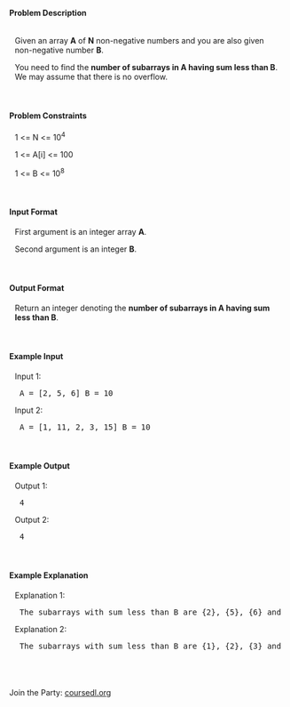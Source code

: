 <p><strong>Problem Description</strong><br /><div id=problem_description_markdown_content_value style="background-color: #f9f10f9; padding: 5px 10px; "><p>Given an array <strong>A</strong> of <strong>N</strong> non-negative numbers and you are also given non-negative number <strong>B</strong>.</p><p>You need to find the <strong>number of subarrays in A having sum less than B</strong>. We may assume that there is no overflow.</p></div><br /><br /><strong>Problem Constraints</strong><br /><div id=problem_constraints_markdown_content_value style="background-color: #f9f10f9; padding: 5px 10px; "><p>1 &lt;= N &lt;= 10<sup>4</sup></p><p>1 &lt;= A[i] &lt;= 100</p><p>1 &lt;= B &lt;= 10<sup>8</sup></p></div><br /><br /><strong>Input Format</strong><br /><div id=input_format_markdown_content_value style="background-color: #f9f10f9; padding: 5px 10px; "><p>First argument is an integer array <strong>A</strong>.</p><p>Second argument is an integer <strong>B</strong>.</p></div><br /><br /><strong>Output Format</strong><br /><div id=output_format_markdown_content_value style="background-color: #f9f10f9; padding: 5px 10px; "><p>Return an integer denoting the <strong>number of subarrays in A having sum less than B</strong>.</p></div><br /><br /><strong>Example Input</strong><br /><div id=example_input_markdown_content_value style="background-color: #f9f10f9; padding: 5px 10px; "><p>Input 1:</p><pre> A = [2, 5, 6] B = 10</pre><p>Input 2:</p><pre> A = [1, 11, 2, 3, 15] B = 10</pre></div><br /><br /><strong>Example Output</strong><br /><div id=example_output_markdown_content_value style="background-color: #f9f10f9; padding: 5px 10px; "><p>Output 1:</p><pre> 4</pre><p>Output 2:</p><pre> 4</pre></div><br /><br /><strong>Example Explanation</strong><br /><div id=example_explanation_markdown_content_value style="background-color: #f9f10f9; padding: 5px 10px; "><p>Explanation 1:</p><pre> The subarrays with sum less than B are {2}, {5}, {6} and {2, 5},</pre><p>Explanation 2:</p><pre> The subarrays with sum less than B are {1}, {2}, {3} and {2, 3}</pre></div><br /><br /></p>






<p>Join the Party: <a href="https://www.coursedl.org/" rel="noopener noreferrer" target="_blank">coursedl.org</a></p>
